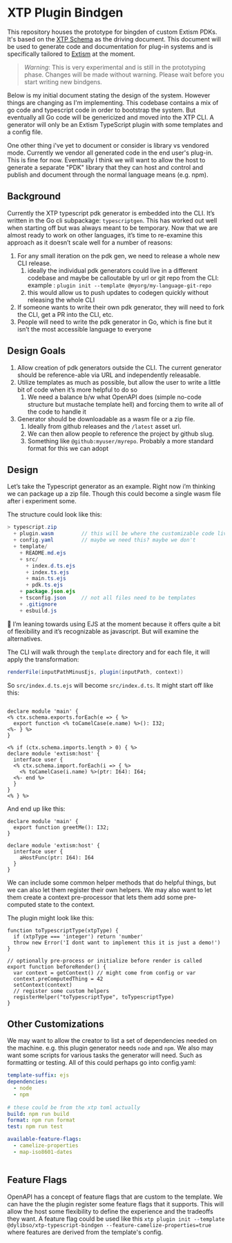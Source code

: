 # XTP Plugin Bindgen

This repository houses the prototype for bingden of custom Extism PDKs.
It's based on the [XTP Schema](https://docs.xtp.dylibso.com/docs/host-usage/xtp-schema)
as the driving document. This document will be used to generate code and documentation
for plug-in systems and is specifically tailored to [Extism](https://extism.org/) at the moment.

> *Warning*: This is very experimental and is still in the prototyping phase.
> Changes will be made without warning. Please wait before you start writing new bindgens.

Below is my initial document stating the design of the system. However things are changing as I'm implementing.
This codebase contains a mix of go code and typescript code in order to bootstrap the system. But
eventually all Go code will be genericized and moved into the XTP CLI. A generator will only be 
an Extism TypeScript plugin with some templates and a config file.

One other thing i've yet to document or consider is library vs vendored mode. Currently we
vendor all generated code in the end user's plug-in. This is fine for now. Eventually I think
we will want to allow the host to generate a separate "PDK" library that they can host and control
and publish and document through the normal language means (e.g. npm).


## Background

Currently the XTP typescript pdk generator is embedded into the CLI.
It’s written in the Go cli subpackage: `typescriptgen`. This has worked out well when
starting off but was always meant to be temporary. Now that we are almost ready to work
on other languages, it’s time to re-examine this approach as it doesn’t scale well for a
number of reasons:

1. For any small iteration on the pdk gen, we need to release a whole new CLI release.
    1. ideally the individual pdk generators could live in a different codebase and maybe be calloutable by url or git repo from the CLI: example : `plugin init --template @myorg/my-language-git-repo` 
    2. this would allow us to push updates to codegen quickly without releasing the whole CLI
2. If someone wants to write their own pdk generator, they will need to fork the CLI, get a PR into the CLI, etc.
3. People will need to write the pdk generator in Go, which is fine but it isn’t the most accessible language to everyone


## Design Goals

1. Allow creation of pdk generators outside the CLI. The current generator should be reference-able via URL and independently releasable.
2. Utilize templates as much as possible, but allow the user to write a little bit of code when it’s more helpful to do so
    1. We need a balance b/w what OpenAPI does (simple no-code structure but mustache template hell) and forcing them to write all of the code to handle it
3. Generator should be downloadable as a wasm file or a zip file.
    1. Ideally from github releases and the `/latest` asset url.
    2. We can then allow people to reference the project by github slug.
    3. Something like `@github:myuser/myrepo`. Probably a more standard format for this we can adopt


## Design

Let’s take the Typescript generator as an example. Right now i’m thinking we can package up a zip file. Though this could become a single wasm file after i experiment some.

The structure could look like this:

```java
> typescript.zip
  + plugin.wasm         // this will be where the customizable code lives
  + config.yaml         // maybe we need this? maybe we don't
  + template/
    + README.md.ejs
    + src/
      + index.d.ts.ejs  
      + index.ts.ejs
      + main.ts.ejs
      + pdk.ts.ejs
    + package.json.ejs
    + tsconfig.json     // not all files need to be templates 
    + .gitignore
    + esbuild.js
```

<aside>
📝 I’m leaning towards using EJS at the moment because it offers quite a bit of flexibility and it’s recognizable as javascript. But will examine the alternatives.

</aside>

The CLI will walk through the `template` directory and for each file, it will apply the transformation:

```java
renderFile(inputPathMinusEjs, plugin(inputPath, context))
```

So `src/index.d.ts.ejs` will become `src/index.d.ts`. It might start off like this:

```tsx

declare module 'main' {
<% ctx.schema.exports.forEach(e => { %>
  export function <% toCamelCase(e.name) %>(): I32;
<%- } %>
}

<% if (ctx.schema.imports.length > 0) { %>
declare module 'extism:host' {
  interface user {
  <% ctx.schema.import.forEach(i => { %>
    <% toCamelCase(i.name) %>(ptr: I64): I64;
  <%- end %>
  }
}
<% } %>
```

And end up like this:

```tsx
declare module 'main' {
  export function greetMe(): I32;
}

declare module 'extism:host' {
  interface user {
    aHostFunc(ptr: I64): I64
  }
}
```

We can include some common helper methods that do helpful things, but we can also let them register their own helpers. We may also want to let them create a context pre-processor that lets them add some pre-computed state to the context.

The plugin might look like this:

```tsx
function toTypescriptType(xtpType) {
  if (xtpType === 'integer') return 'number'
  throw new Error('I dont want to implement this it is just a demo!')
}

// optionally pre-process or initialize before render is called
export function beforeRender() {
  var context = getContext() // might come from config or var
  context.preComputedThing = 42
  setContext(context)
  // register some custom helpers
  registerHelper("toTypescriptType", toTypescriptType)  
}
```

## Other Customizations

We may want to allow the creator to list a set of dependencies needed on the machine. e.g. this plugin generator needs `node` and `npm`. We also may want some scripts for various tasks the generator will need. Such as formatting or testing. All of this could perhaps go into config.yaml:

```yaml
template-suffix: ejs
dependencies:
  - node
  - npm
  
# these could be from the xtp toml actually
build: npm run build
format: npm run format
test: npm run test

available-feature-flags:
  - camelize-properties
  - map-iso8601-dates
  
```

## Feature Flags

OpenAPI has a concept of feature flags that are custom to the template. We can have the the plugin register some feature flags that it supports. This will allow the host some flexibility to define the experience and the tradeoffs they want.
A feature flag could be used like this `xtp plugin init --template @dylibso/xtp-typescript-bindgen --feature-camelize-properties=true`
where features are derived from the template's config.

